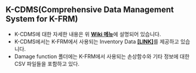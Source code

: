 ## K-CDMS(Comprehensive Data Management System for K-FRM) 
* K-CDMS에 대한 자세한 내용은 위 [**Wiki 메뉴**](https://github.com/floodmodel/K-CDMS/wiki)에 설명되어 있습니다.
* K-CDMS에서는 K-FRM에서 사용되는 Inventory Data [**[LINK]**](https://github.com/floodmodel/K-CDMS/wiki/Data-Download)를 제공하고 있습니다.
* Damage function 폴더에는 K-FRM에서 사용되는 손상함수와 기타 정보에 대한 CSV 파일들을 포함하고 있다.

